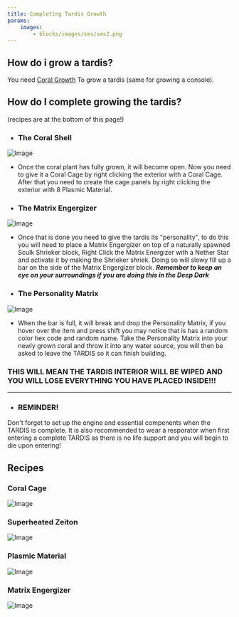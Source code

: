 ```yaml
---
title: Completing Tardis Growth
params:
    images:
        - blocks/images/sms/sms2.png
---
```


## How do i grow a tardis?

You need [Coral Growth](https://amblelabs.github.io/ait-wiki/items/coral/) To grow a tardis (same for growing a console).

## How do I complete growing the tardis?

(recipes are at the bottom of this page!)

- ### The Coral Shell
 ![Image](images/coral_setup/shell.png)

- Once the coral plant has fully grown, it will become open. Now you need to give it a Coral Cage by right clicking the exterior with a Coral Cage. After that you need to create the cage panels by right clicking the exterior with 8 Plasmic Material. 

- ### The Matrix Engergizer
![Image](images/coral_setup/matrix.png)
- Once that is done you need to give the tardis its "personality", to do this you will need to place a Matrix Engergizer on top of a naturally spawned Sculk Shrieker block, Right Click the Matrix Energizer with a Nether Star and activate it by making the Shrieker shriek. Doing so will slowy fill up a bar on the side of the Matrix Engergizer block. ***Remember to keep an eye on your surroundings if you are doing this in the Deep Dark***

- ### The Personality Matrix
![Image](images/coral_setup/personality.png)
- When the bar is full, it will break and drop the Personality Matrix, if you hover over the item and press shift you may notice that is has a random color hex code and random name. Take the Personality Matrix into your newly grown coral and throw it into any water source, you will then be asked to leave the TARDIS so it can finish building.
### THIS WILL MEAN THE TARDIS INTERIOR WILL BE WIPED AND YOU WILL LOSE EVERYTHING YOU HAVE PLACED INSIDE!!!

----------------------

- ### REMINDER!

Don't forget to set up the engine and essential compenents when the TARDIS is complete. It is also recommended to wear a resporator when first entering a complete TARDIS as there is no life support and you will begin to die upon entering!

## Recipes

### Coral Cage

![Image](images/coral_setup/cage_recipe.png)

### Superheated Zeiton

![Image](images/coral_setup/superheatedzeiton_recipe.png)

### Plasmic Material

![Image](images/coral_setup/plasmic_recipe.png)

### Matrix Engergizer

![Image](images/coral_setup/matrix_recipe.png)
